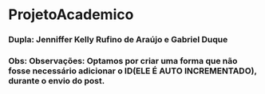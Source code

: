 # ProjetoAcademico

### Dupla: Jenniffer Kelly Rufino de Araújo e Gabriel Duque
### Obs: Observações: Optamos por criar uma forma que não fosse necessário adicionar o ID(ELE É AUTO INCREMENTADO), durante o envio do post.
